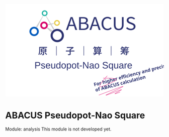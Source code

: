 <p align="center">
    <img src="../../docs/apns.svg">
</p>

# ABACUS Pseudopot-Nao Square
Module: analysis
This module is not developed yet.